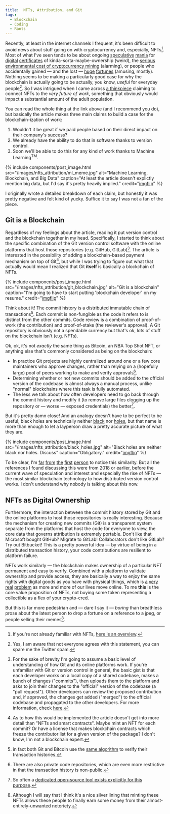 ```yaml
---
title:  NFTs, Attribution, and Git
tags:
  - Blockchain
  - Coding
  - Rants
---
```


Recently, at least in the internet channels I frequent, it's been difficult to avoid
news about stuff going on with cryptocurrency and, especially, NFTs[^NFTs]. Most of what I've seen
tends to be about ongoing [speculative](https://decrypt.co/60971/beeples-nft-artwork-sells-for-60-3-million-in-christies-auction)
[mania](https://abcnews.go.com/Business/wireStory/twitter-ceo-jack-dorsey-sells-nft-tweet-29m-76616884)
for [digital](https://www.msn.com/en-us/news/technology/edward-snowdens-nft-sold-for-2455-million-at-auction-for-charity/ar-BB1fKsiv) 
[certificates](https://www.marketwatch.com/story/what-is-nba-top-shot-everything-you-need-to-know-about-the-digital-asset-with-over-230-million-in-transactions-11614287023)
of 
kinda-sorta-maybe-ownership (weird), the 
[serious environmental cost of cryptocurrency mining](https://decrypt.co/4218/dont-dismiss-bitcoins-environmental-impact)
(alarming), or people who accidentally gained — and the lost — 
[huge](https://www.theguardian.com/uk-news/2021/jan/14/man-newport-council-50m-helps-find-bitcoins-landfill-james-howells) 
[fortunes](https://www.bloomberg.com/news/newsletters/2021-01-12/money-stuff-don-t-forget-your-bitcoins) 
(amusing, mostly). Nothing
seems to be making a particularly good case for why the blockchain is actually going to be
actually, you know, _useful_ for everyday people[^koolaid]. So I was intrigued when I came
across [a thinkpiece](https://www.drorpoleg.com/nfts-and-the-future-of-work/) claiming to
connect NFTs to the _very future of work_, something that obviously would impact a substantial
amount of the adult population. 

<!--more-->

You can read the whole thing at the link above (and I recommend you do), but basically
the article makes three main claims to build a case for the blockchain-ization of work:

1. Wouldn't it be great if we paid people based on their direct impact on their company's success?
2. We already have the ability to do that in software thanks to version control.
3. Soon we'll be able to do this for any kind of work thanks to Machine Learning<sup>TM</sup>. 

{% include components/post_image.html 
    src="/images/nfts_attribution/ml_meme.jpg" 
    alt="Machine Learning, Blockchain, and Big Data"
    caption="At least the article doesn't explictly mention big data, but I'd say it's pretty heavily implied."
    credit="<a href='https://imgflip.com/i/2ed05j'>imgflip</a>"
%}

I originally wrote a detailed breakdown of each claim, but honestly it was pretty negative
and felt kind of yucky. Suffice it to say I was not a fan of the piece.

## Git is a Blockchain

Regardless of my feelings about the article, reading it put version control and the blockchain together in my head.
Specifically, I started to think about the specific combination of the Git version control software with the online
platforms that host those repositories (e.g. GitHub, GitLab)[^git]. The article is interested in the possibility of adding
a blockchain-based payment mechanism on top of Git[^implementation], but while I was trying to figure out what that actually
would mean I realized that Git **itself** is basically a blockchain of NFTs.

{% include components/post_image.html 
    src="/images/nfts_attribution/git_blockchain.jpg" 
    alt="Git is a blockchain"
    caption="I'm going to have to start putting 'blockchain developer' on my resume."
    credit="<a href='https://imgflip.com/i/56xed4'>imgflip</a>"
%}

Think about it! The commit history is a distributed immutable chain of transactions[^merkle]. Each commit is non-fungible as
the code it refers to is distinct from the other commits. Code review is a 
combination of proof-of-work (the contribution) and proof-of-stake (the reviewer's approval). A Git repository is
obviously not a spendable currency but that's ok, lots of stuff on the blockchain isn't (e.g. NFTs).

Ok, ok, it's not _exactly_ the same thing as Bitcoin, an NBA Top Shot NFT, or anything else that's commonly considered
as being on the blockchain: 
* In practice Git projects are highly centralized around one or a few core maintainers who approve changes, rather than relying on a (hopefully large) pool
of peers working to make and verify approvals[^private].
* Determining whether or not new commits should be added to the official version of the codebase is almost always a manual
process, unlike "normal" blockchains where this task is fully automated.
* The less we talk about how often developers need to go back through the commit history and modify it (to remove large files clogging up the repository 
or — worse — exposed credentials) the better[^bfg].  

But it's pretty damn close! And an analogy doesn't have to be perfect to be useful; black holes are technically neither
[black](https://www.forbes.com/sites/startswithabang/2019/07/10/sorry-black-holes-arent-actually-black/?sh=2f9d11995c02) 
nor [holes](https://en.wikipedia.org/wiki/Gravitational_singularity), but that name is more than enough to let a layperson 
draw a pretty accurate picture of what they are.

{% include components/post_image.html 
    src="/images/nfts_attribution/black_holes.jpg" 
    alt="Black holes are neither black nor holes. Discuss"
    caption="Obligatory."
    credit="<a href='https://imgflip.com/i/57e0o2'>imgflip</a>"
%}

To be clear, I'm [far](https://www.thoughtworks.com/insights/blog/blockchain-under-hood) 
[from](https://www.reddit.com/r/git/comments/7pgemg/can_git_be_turned_into_a_blockchainlike_system/) 
[the](https://stackoverflow.com/questions/46192377/why-is-git-not-considered-a-block-chain) 
[first](https://news.ycombinator.com/item?id=15860027) 
[person](https://medium.com/@shemnon/is-a-git-repository-a-blockchain-35cb1cd2c491) 
to notice this similarity. But all the references I found discussing this were from 2018 or earlier, before the current
wave of speculation and interest and especially the rise of NFTs — the most similar blockchain technology to how distributed
version control works. I don't understand why nobody is talking about this now.  

## NFTs as Digital Ownership

Furthermore, the interaction between the commit history stored by Git and the online platforms to host those repositories
is really interesting. Because the mechanism for creating new commits (Git) is a transparent system separate from the platforms that host the code
for everyone to view, the core data that governs attribution is extremely portable.
Don't like that Microsoft bought GitHub? Migrate to GitLab! Collaborators don't like GitLab? Try out Bitbucket! This is
a pretty powerful idea — by virtue of being in a distributed transaction history, your code contributions are resilient to
platform failure.

NFTs work similarly — the blockchain makes ownership of a particular NFT permanent and easy to verify. Combined with a
platform to validate ownership and provide access, they are basically
a way to enjoy the same rights with digital goods as you have with physical things, which is 
[a](https://www.consumerreports.org/consumerist/that-amazon-video-you-bought-you-may-not-actually-be-able-to-watch-it/) 
[very](https://arstechnica.com/information-technology/2013/12/cant-stream-that-christmas-movie-you-bought-on-amazon-blame-disney/) 
[real](https://www.nytimes.com/2009/07/18/technology/companies/18amazon.html) 
[problem](https://arstechnica.com/tech-policy/2021/04/apple-faces-class-action-lawsuit-over-its-definition-of-the-word-buy/) 
as more and more of our lives move online. 
To me **this** is the core value proposition of NFTs, not buying some token representing a collectible as a flex 
of your crypto-cred. 

But this is far more pedestrian and — dare I say it — _boring_ than breathless prose about the latest person to drop a fortune on a reference
to a jpeg, or people selling their memes[^memes].
 



[^NFTs]:
    If you're not already familiar with NFTs, 
    [here is an overview](https://decrypt.co/resources/non-fungible-tokens-nfts-explained-guide-learn-blockchain).

[^koolaid]:
    Yes, I am aware that not everyone agrees with this statement, you can spare me the Twitter spam. 
    
[^git]:
    For the sake of brevity I'm going to assume a basic level of understanding of how Git and its online platforms
    work. If you're unfamiliar with Git or version control in general, the basic gist is that each developer works
    on a local copy of a shared codebase, makes a bunch of changes ("commits"), then uploads them to the platform
    and asks to join their changes to the "official" version of the codebase (a "pull request"). Other developers
    can review the proposed contribution and, if approved, the changes get added ("merged") to the official codebase
    and propagated to the other developers. For more information, check [here](https://guides.github.com/introduction/git-handbook/).

[^implementation]:
    As to how this would be implemented the article doesn't get into more detail than "NFTs and smart contracts". Maybe
    mint an NFT for each commit? Or have a license that makes blockchain contracts which freeze the contributor list
    for a given version of the package? I don't know, I'm not a blockchain expert.
    
[^merkle]:
    in fact both Git and Bitcoin use the 
    [same algorithm](https://en.wikipedia.org/wiki/Merkle_tree) to verify their transaction histories.
    
[^private]:
    There are also private code repositories, which are even more restrictive in that the transaction history is non-public.   
 
[^bfg]:
    So often a [dedicated open-source tool exists explicitly for this purpose](https://rtyley.github.io/bfg-repo-cleaner/).
    
[^memes]:
    Although I will say that I think it's a nice silver lining that minting these NFTs allows these people to
    finally earn some money from their almost-entirely-unwanted notoriety. 

